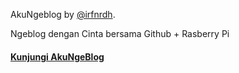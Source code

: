 AkuNgeblog by [@irfnrdh](https://twitter.com/irfnrdh).

Ngeblog dengan Cinta bersama Github + Rasberry Pi

#### [Kunjungi AkuNgeBlog](http://akungeblog.com/)

